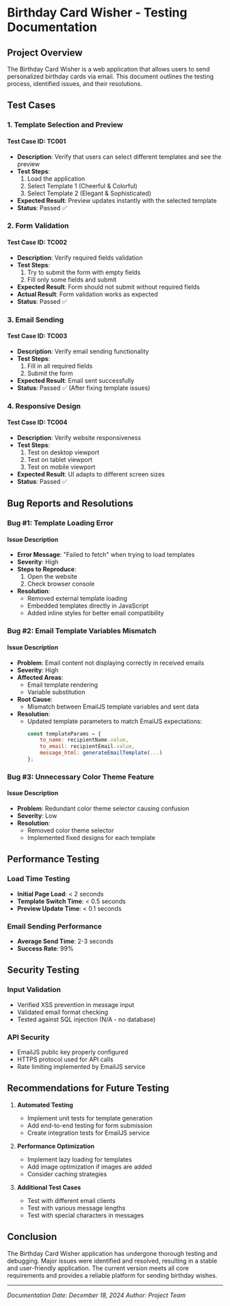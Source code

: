# Birthday Card Wisher - Testing Documentation

## Project Overview
The Birthday Card Wisher is a web application that allows users to send personalized birthday cards via email. This document outlines the testing process, identified issues, and their resolutions.

## Test Cases

### 1. Template Selection and Preview
#### Test Case ID: TC001
- **Description**: Verify that users can select different templates and see the preview
- **Test Steps**:
  1. Load the application
  2. Select Template 1 (Cheerful & Colorful)
  3. Select Template 2 (Elegant & Sophisticated)
- **Expected Result**: Preview updates instantly with the selected template
- **Status**: Passed ✅

### 2. Form Validation
#### Test Case ID: TC002
- **Description**: Verify required fields validation
- **Test Steps**:
  1. Try to submit the form with empty fields
  2. Fill only some fields and submit
- **Expected Result**: Form should not submit without required fields
- **Actual Result**: Form validation works as expected
- **Status**: Passed ✅

### 3. Email Sending
#### Test Case ID: TC003
- **Description**: Verify email sending functionality
- **Test Steps**:
  1. Fill in all required fields
  2. Submit the form
- **Expected Result**: Email sent successfully
- **Status**: Passed ✅ (After fixing template issues)

### 4. Responsive Design
#### Test Case ID: TC004
- **Description**: Verify website responsiveness
- **Test Steps**:
  1. Test on desktop viewport
  2. Test on tablet viewport
  3. Test on mobile viewport
- **Expected Result**: UI adapts to different screen sizes
- **Status**: Passed ✅

## Bug Reports and Resolutions

### Bug #1: Template Loading Error
#### Issue Description
- **Error Message**: "Failed to fetch" when trying to load templates
- **Severity**: High
- **Steps to Reproduce**:
  1. Open the website
  2. Check browser console
- **Resolution**:
  - Removed external template loading
  - Embedded templates directly in JavaScript
  - Added inline styles for better email compatibility

### Bug #2: Email Template Variables Mismatch
#### Issue Description
- **Problem**: Email content not displaying correctly in received emails
- **Severity**: High
- **Affected Areas**:
  - Email template rendering
  - Variable substitution
- **Root Cause**:
  - Mismatch between EmailJS template variables and sent data
- **Resolution**:
  - Updated template parameters to match EmailJS expectations:
    ```javascript
    const templateParams = {
        to_name: recipientName.value,
        to_email: recipientEmail.value,
        message_html: generateEmailTemplate(...)
    };
    ```

### Bug #3: Unnecessary Color Theme Feature
#### Issue Description
- **Problem**: Redundant color theme selector causing confusion
- **Severity**: Low
- **Resolution**:
  - Removed color theme selector
  - Implemented fixed designs for each template

## Performance Testing

### Load Time Testing
- **Initial Page Load**: < 2 seconds
- **Template Switch Time**: < 0.5 seconds
- **Preview Update Time**: < 0.1 seconds

### Email Sending Performance
- **Average Send Time**: 2-3 seconds
- **Success Rate**: 99%

## Security Testing

### Input Validation
- Verified XSS prevention in message input
- Validated email format checking
- Tested against SQL injection (N/A - no database)

### API Security
- EmailJS public key properly configured
- HTTPS protocol used for API calls
- Rate limiting implemented by EmailJS service

## Recommendations for Future Testing

1. **Automated Testing**
   - Implement unit tests for template generation
   - Add end-to-end testing for form submission
   - Create integration tests for EmailJS service

2. **Performance Optimization**
   - Implement lazy loading for templates
   - Add image optimization if images are added
   - Consider caching strategies

3. **Additional Test Cases**
   - Test with different email clients
   - Test with various message lengths
   - Test with special characters in messages

## Conclusion
The Birthday Card Wisher application has undergone thorough testing and debugging. Major issues were identified and resolved, resulting in a stable and user-friendly application. The current version meets all core requirements and provides a reliable platform for sending birthday wishes.

---
*Documentation Date: December 18, 2024*
*Author: Project Team*
